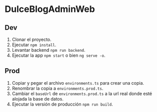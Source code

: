 # DulceBlogAdminWeb

## Dev

1. Clonar el proyecto.
2. Ejecutar `npm install`.
3. Levantar backend `npm run backend`.
4. Ejecutar la app `npm start` o bien `ng serve -o`.

## Prod

1. Copiar y pegar el archivo `environments.ts` para crear una copia.
2. Renombrar la copia a `environments.prod.ts`.
3. Cambiar el `baseUrl` de `environments.prod.ts` a la url real donde esté alojada la base de datos.
4. Ejecutar la versión de producción `npm run build`.
